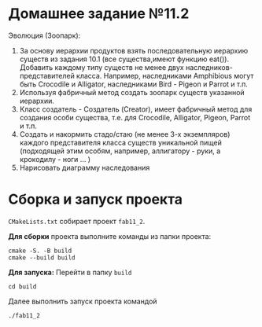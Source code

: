 # Домашнее задание №11.2
Эволюция (Зоопарк):
1. За основу иерархии продуктов взять последовательную иерархию существ из задания 10.1 (все существа,имеют функцию eat()). Добавить каждому типу существ не менее двух наследников-представителей класса. Например, наследниками Amphibious могут быть Crocodile и Alligator, наследниками Bird - Pigeon и Parrot и т.п. 
2. Используя фабричный метод создать зоопарк существ указанной иерархии.
3. Класс создатель - Создатель (Creator), имеет фабричный метод для создания особи существа, т.е. для Crocodile, Alligator, Pigeon, Parrot и т.п.
4. Создать и накормить стадо/стаю (не менее 3-х экземпляров) каждого представителя класса существ уникальной пищей (подходящей этим особям, например, аллигатору - руки, а крокодилу - ноги … )
5. Нарисовать диаграмму наследования



# Сборка и запуск проекта
`CMakeLists.txt` собирает проект `fab11_2`.

**Для сборки** проекта выполните команды из папки проекта:
```
cmake -S. -B build
cmake --build build
```

**Для запуска:**
Перейти в папку `build` 
```
cd build
```
Далее выполнить запуск проекта командой 
```
./fab11_2
```

